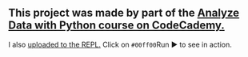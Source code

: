 This project was made by part of the <a 
    href="https://www.codecademy.com/paths/analyze-data-with-python/tracks/ida-5-data-visualization-matplotlib/modules/ida-5-1-introduction-to-matplotlib/informationals/ida-constellations" 
    target="_blank">Analyze Data with Python course on CodeCademy.</a>
  ----------
I also <a 
    href="https://repl.it/@lendoo73/OrionConstellation#main.py" target="_blank">uploaded to the REPL.</a> Click on `#00ff00`Run &#9658; to see in action.
